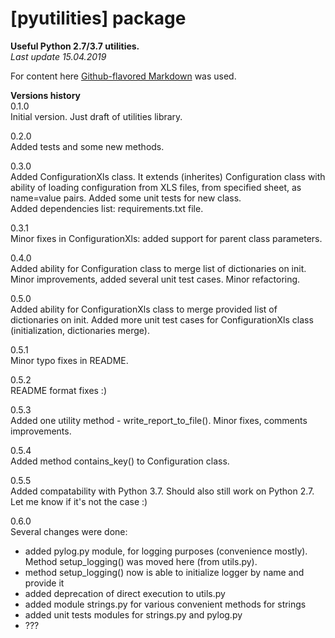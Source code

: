# [pyutilities] package

**Useful Python 2.7/3.7 utilities.**  
*Last update 15.04.2019*

For content here 
[Github-flavored Markdown](https://guides.github.com/features/mastering-markdown/)
was used.

**Versions history**  
0.1.0  
Initial version. Just draft of utilities library.
  
0.2.0  
Added tests and some new methods.  

0.3.0  
Added ConfigurationXls class. It extends (inherites) Configuration class with ability of
loading configuration from XLS files, from specified sheet, as name=value pairs. Added some
unit tests for new class.  
Added dependencies list: requirements.txt file.

0.3.1  
Minor fixes in ConfigurationXls: added support for parent class parameters.

0.4.0  
Added ability for Configuration class to merge list of dictionaries on init. Minor improvements,
added several unit test cases. Minor refactoring.

0.5.0  
Added ability for ConfigurationXls class to merge provided list of dictionaries on init. Added more 
unit test cases for ConfigurationXls class (initialization, dictionaries merge).

0.5.1  
Minor typo fixes in README.

0.5.2  
README format fixes :)

0.5.3  
Added one utility method - write_report_to_file(). Minor fixes, comments improvements.

0.5.4  
Added method contains_key() to Configuration class.

0.5.5  
Added compatability with Python 3.7. Should also still work on Python 2.7. Let me know if it's not the case :)

0.6.0  
Several changes were done:
 * added pylog.py module, for logging purposes (convenience mostly). Method setup_logging() was moved here (from utils.py).
 * method setup_logging() now is able to initialize logger by name and provide it
 * added deprecation of direct execution to utils.py
 * added module strings.py for various convenient methods for strings
 * added unit tests modules for strings.py and pylog.py
 * ???